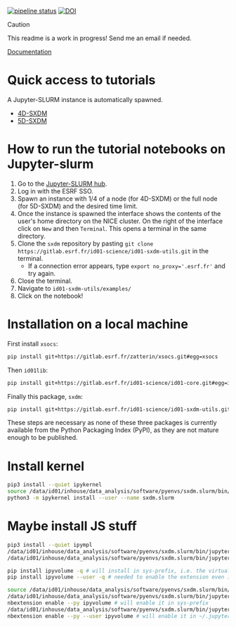 [![pipeline status](https://gitlab.esrf.fr/id01-science/id01-sxdm-utils/badges/main/pipeline.svg)](https://gitlab.esrf.fr/id01-science/id01-sxdm-utils/-/commits/main) [![DOI](https://zenodo.org/badge/DOI/10.5281/zenodo.10777666.svg)](https://doi.org/10.5281/zenodo.10777666)


> [!CAUTION]  
> This readme is a work in progress! Send me an email if needed.

[Documentation](https://id01-science.gitlab-pages.esrf.fr/id01-sxdm-utils)

# Quick access to tutorials

A Jupyter-SLURM instance is automatically spawned.

* [4D-SXDM](https://jupyter-slurm.esrf.fr/hub/spawn?partition=jupyter-nice&jupyterlab=False&nprocs=10&runtime=00:10:00&root_dir=/&default_url=/tree/data/id01/inhouse/zatterin/shared/id01-sxdm-utils/examples/4D-SXDM_tutorial-BLISS.ipynb&environment_path=/data/id01/inhouse/data_analysis/software/pyenvs/sxdm.slurm/bin)
* [5D-SXDM](https://jupyter-slurm.esrf.fr/hub/spawn?partition=jupyter-nice&jupyterlab=False&nprocs=10&runtime=00:10:00&root_dir=/&default_url=/tree/data/id01/inhouse/zatterin/shared/id01-sxdm-utils/examples/5D-SXDM_tutorial-BLISS.ipynb&environment_path=/data/id01/inhouse/data_analysis/software/pyenvs/sxdm.slurm/bin)


# How to run the tutorial notebooks on Jupyter-slurm

1. Go to the [Jupyter-SLURM hub](https://jupyter-slurm.esrf.fr/). 
2. Log in with the ESRF SSO.
3. Spawn an instance with 1/4 of a node (for 4D-SXDM) or the full node (for 5D-SXDM) and the desired time limit.
4. Once the instance is spawned the interface shows the contents of the user's home directory on the NICE cluster. On the right of the interface click on `New` and then `Terminal`. This opens a terminal in the same directory.
5. Clone the `sxdm` repository by pasting `git clone https://gitlab.esrf.fr/id01-science/id01-sxdm-utils.git` in the terminal. 
    * If a connection error appears, type `export no_proxy='.esrf.fr'` and try again.
6. Close the terminal.
7. Navigate to `id01-sxdm-utils/examples/`
8. Click on the notebook!

# Installation on a local machine

First install `xsocs`:

```bash
pip install git+https://gitlab.esrf.fr/zatterin/xsocs.git#egg=xsocs
```

Then `id01lib`:

```bash
pip install git+https://gitlab.esrf.fr/id01-science/id01-core.git#egg=id01-core
```

Finally this package, `sxdm`:

```bash
pip install git+https://gitlab.esrf.fr/id01-science/id01-sxdm-utils.git#egg=id01-sxdm-utils
```

These steps are necessary as none of these three packages is currently available from the Python Packaging Index (PyPI), as they are not mature enough to be published.

# Install kernel

```bash
pip3 install --quiet ipykernel
source /data/id01/inhouse/data_analysis/software/pyenvs/sxdm.slurm/bin/activate
python3 -m ipykernel install --user --name sxdm.slurm
```

# Maybe install JS stuff

```bash
pip3 install --quiet ipympl
/data/id01/inhouse/data_analysis/software/pyenvs/sxdm.slurm/bin/jupyter nbextension install --py --symlink --user --overwrite ipympl
/data/id01/inhouse/data_analysis/software/pyenvs/sxdm.slurm/bin/jupyter nbextension enable ipympl --user --py

pip install ipyvolume -q # will install in sys-prefix, i.e. the virtual env directory
pip install ipyvolume --user -q # needed to enable the extension even if not going to use it

source /data/id01/inhouse/data_analysis/software/pyenvs/sxdm.slurm/bin/activate
/data/id01/inhouse/data_analysis/software/pyenvs/sxdm.slurm/bin/jupyter \
nbextension enable --py ipyvolume # will enable it in sys-prefix
/data/id01/inhouse/data_analysis/software/pyenvs/sxdm.slurm/bin/jupyter \
nbextension enable --py --user ipyvolume # will enable it in ~/.jupyter/nbconfig/tree.json
```
